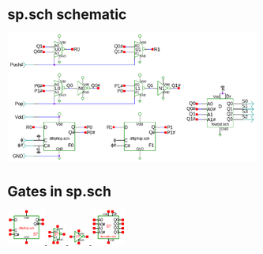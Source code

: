 # sp.sch schematic
![sp.sch](sp.png)
# Gates in sp.sch
[ ![dflipflop](dflipflop-sym.png) ](dflipflop.html)
[ ![seli](seli-sym.png) ](seli.html)
[ ![not](not-sym.png) ](not.html)
[ ![fourpd](fourpd-sym.png) ](fourpd.html)
